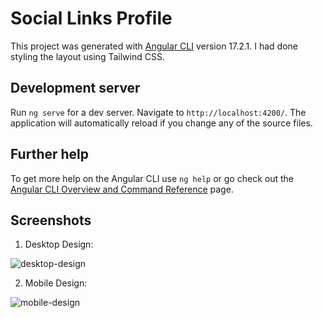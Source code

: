 # Social Links Profile

This project was generated with [Angular CLI](https://github.com/angular/angular-cli) version 17.2.1. I had done styling the layout using Tailwind CSS.  

## Development server

Run `ng serve` for a dev server. Navigate to `http://localhost:4200/`. The application will automatically reload if you change any of the source files.

## Further help

To get more help on the Angular CLI use `ng help` or go check out the [Angular CLI Overview and Command Reference](https://angular.io/cli) page.

## Screenshots

1. Desktop Design:
   
![desktop-design](https://github.com/vishalyv252/Social-links-profile/assets/105093020/3c598235-237c-45d4-907f-806e1e5c01ad)

2. Mobile Design:
   
![mobile-design](https://github.com/vishalyv252/Social-links-profile/assets/105093020/830d3c25-f9f6-4748-9837-2f5f22511407)
